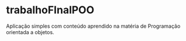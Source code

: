 # trabalhoFInalPOO

Aplicação simples com conteúdo aprendido na matéria de Programação orientada a objetos.
